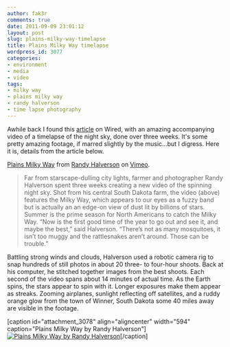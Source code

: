 ```yaml
---
author: fak3r
comments: true
date: 2011-09-09 23:01:12
layout: post
slug: plains-milky-way-timelapse
title: Plains Milky Way timelapse
wordpress_id: 3077
categories:
- environment
- media
- video
tags:
- milky way
- plains milky way
- randy halverson
- time lapse photography
---
```


Awhile back I found this [article](http://www.wired.com/wiredscience/2011/06/milky-way-video/?utm_source=twitterfeed&utm_medium=twitter&utm_campaign=Feed%3A+wired%2Findex+%28Wired%3A+Index+3+%28Top+Stories+2%29%29) on Wired, with an amazing accompanying video of a timelapse of the night sky, done over three weeks. It's some pretty amazing footage, if marred slightly by the music...but I digress. Here it is, details from the article below.



[Plains Milky Way](http://vimeo.com/24551969) from [Randy Halverson](http://vimeo.com/dakotalapse) on [Vimeo](http://vimeo.com).


> Far from starscape-dulling city lights, farmer and photographer Randy Halverson spent three weeks creating a new video of the spinning night sky.
Shot from his central South Dakota farm, the video (above) features the Milky Way, which appears to our eyes as a fuzzy band but is actually an an edge-on view of dust lit by billions of stars. Summer is the prime season for North Americans to catch the Milky Way.
“Now is the first good time of the year to go out and see it, and maybe the best,” said Halverson. “There’s not as many mosquitoes, it isn’t too muggy and the rattlesnakes aren’t around. Those can be trouble.”

Battling strong winds and clouds, Halverson used a robotic camera rig to snap hundreds of still photos in about 20 three- to four-hour shoots. Back at his computer, he stitched together images from the best shoots. Each second of the video spans about 14 minutes of actual time.
As the Earth spins, the stars appear to spin with it. Longer exposures make them appear as streaks. Zooming airplanes, sunlight reflecting off satellites, and a ruddy orange glow from the town of Winner, South Dakota some 40 miles away are visible in the footage.


[caption id="attachment_3078" align="aligncenter" width="594" caption="Plains Milky Way by Randy Halverson"][![Plains Milky Way by Randy Halverson](http://fak3r.com/wp-content/blogs.dir/12/files/milky-way-band-farmland-flickr-randy-halverson-dakotalapse1.jpg)](http://fak3r.com/commentary/environment/plains-milky-way-timelapse/attachment/milky-way-band-farmland-flickr-randy-halverson-dakotalapse1/)[/caption]
